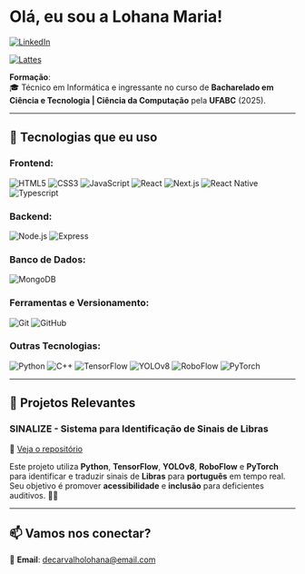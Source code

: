 # Olá, eu sou a Lohana Maria! 

[![LinkedIn](https://img.shields.io/badge/LinkedIn-0077B5?style=for-the-badge&logo=linkedin&logoColor=white)](https://www.linkedin.com/in/lohana-maria-de-carvalho-marinho-43601a2b4/)

[![Lattes](https://img.shields.io/badge/Lattes-FF7F00?style=for-the-badge&logo=google-scholar&logoColor=white)](https://buscatextual.cnpq.br/buscatextual/visualizacv.do?metodo=apresentar&id=K1160097D6)


**Formação**:  
🎓 Técnico em Informática e ingressante no curso de **Bacharelado em Ciência e Tecnologia | Ciência da Computação** pela **UFABC** (2025).

---

## 🌟 Tecnologias que eu uso

### **Frontend**:
![HTML5](https://img.shields.io/badge/HTML5-E34F26?style=for-the-badge&logo=html5&logoColor=white)
![CSS3](https://img.shields.io/badge/CSS3-1572B6?style=for-the-badge&logo=css3&logoColor=white)
![JavaScript](https://img.shields.io/badge/JavaScript-F7DF1E?style=for-the-badge&logo=javascript&logoColor=black)
![React](https://img.shields.io/badge/React-61DAFB?style=for-the-badge&logo=react&logoColor=black)
![Next.js](https://img.shields.io/badge/Next.js-000000?style=for-the-badge&logo=next.js&logoColor=white)
![React Native](https://img.shields.io/badge/React_Native-61DAFB?style=for-the-badge&logo=react&logoColor=black)
![Typescript](https://img.shields.io/badge/TypeScript-007ACC?style=for-the-badge&logo=typescript&logoColor=white)

### **Backend**:
![Node.js](https://img.shields.io/badge/Node.js-339933?style=for-the-badge&logo=node.js&logoColor=white)
![Express](https://img.shields.io/badge/Express-000000?style=for-the-badge&logo=express&logoColor=white)

### **Banco de Dados**:
![MongoDB](https://img.shields.io/badge/MongoDB-47A248?style=for-the-badge&logo=mongodb&logoColor=white)

### **Ferramentas e Versionamento**:
![Git](https://img.shields.io/badge/Git-F05032?style=for-the-badge&logo=git&logoColor=white)
![GitHub](https://img.shields.io/badge/GitHub-181717?style=for-the-badge&logo=github&logoColor=white)

### **Outras Tecnologias**:
![Python](https://img.shields.io/badge/Python-3776AB?style=for-the-badge&logo=python&logoColor=white)
![C++](https://img.shields.io/badge/C++-00599C?style=for-the-badge&logo=cplusplus&logoColor=white)
![TensorFlow](https://img.shields.io/badge/TensorFlow-FF6F00?style=for-the-badge&logo=tensorflow&logoColor=white)
![YOLOv8](https://img.shields.io/badge/YOLOv8-FF9A00?style=for-the-badge&logo=yolo&logoColor=white)
![RoboFlow](https://img.shields.io/badge/RoboFlow-003C68?style=for-the-badge&logo=roboflow&logoColor=white)
![PyTorch](https://img.shields.io/badge/PyTorch-EE4C2C?style=for-the-badge&logo=pytorch&logoColor=white)



---

## 🚀 Projetos Relevantes

### **SINALIZE** - Sistema para Identificação de Sinais de Libras  
🔗 [Veja o repositório](https://github.com/lohanamaria/SINALIZE)

Este projeto utiliza **Python**, **TensorFlow**, **YOLOv8**, **RoboFlow** e **PyTorch** para identificar e traduzir sinais de **Libras** para **português** em tempo real. Seu objetivo é promover **acessibilidade** e **inclusão** para deficientes auditivos. 🤟🌟

---

## 📫 Vamos nos conectar?

📧 **Email**: [decarvalholohana@email.com](mailto:decarvalholohana@email.com)
